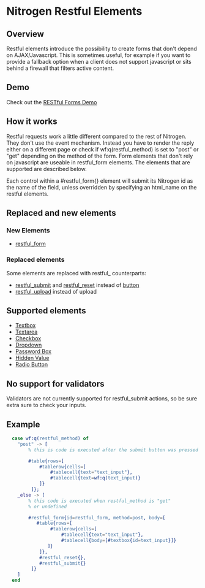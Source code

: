 # Nitrogen Restful Elements

## Overview

  Restful elements introduce the possibility to create forms that don't
  depend on AJAX/Javascript. This is sometimes useful, for example if you
  want to provide a fallback option when a client does not support
  javascript or sits behind a firewall that filters active content.

## Demo

  Check out the [RESTful Forms Demo](http://nitrogenproject.com/demos/restful)
  
## How it works

  Restful requests work a little different compared to the rest of
  Nitrogen. They don't use the event mechanism. Instead you have to
  render the reply either on a different page or check if
  wf:q(restful_method) is set to "post" or "get" depending on the
  method of the form.  Form elements that don't rely on javascript are
  useable in restful_form elements. The elements that are supported are
  described below.

  Each control within a #restful_form{} element will submit its Nitrogen
  id as the name of the field, unless overridden by specifying an html_name
  on the restful elements.

## Replaced and new elements

### New Elements

 *  [restful_form](restful_form.html)

### Replaced elements
   Some elements are replaced with restful_ counterparts:


 *  [restful_submit](restful_submit.html) and [restful_reset](restful_reset.html) instead of [button](button.html) 
 *  [restful_upload](./restful_upload) instead of upload

## Supported elements

 *  [Textbox](textbox.html)
 *  [Textarea](textarea.html)
 *  [Checkbox](checkbox.html)
 *  [Dropdown](dropdown.html)
 *  [Password Box](password.html)
 *  [Hidden Value](hidden.html)
 *  [Radio Button](radio.html)

## No support for validators
  Validators are not currently supported for restful_submit actions, so be sure extra sure to check your inputs.

## Example
```erlang
  case wf:q(restful_method) of
    "post" -> [
        % this is code is executed after the submit button was pressed

        #table{rows=[
            #tablerow{cells=[
                #tablecell{text="text_input"},
                #tablecell{text=wf:q(text_input)}
            ]}
         ]};
    _else -> [
        % this code is executed when restful_method is "get" 
        % or undefined

        #restful_form{id=restful_form, method=post, body=[
           #table{rows=[
                #tablerow{cells=[
                    #tablecell{text="text_input"},
                    #tablecell{body=[#textbox{id=text_input}]}
               ]}
            ]},
            #restful_reset{},
            #restful_submit{}
         ]}
    ]
  end

```
